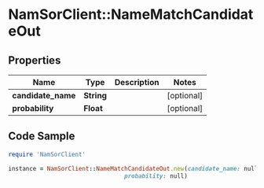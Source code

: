 # NamSorClient::NameMatchCandidateOut

## Properties
Name | Type | Description | Notes
------------ | ------------- | ------------- | -------------
**candidate_name** | **String** |  | [optional] 
**probability** | **Float** |  | [optional] 

## Code Sample

```ruby
require 'NamSorClient'

instance = NamSorClient::NameMatchCandidateOut.new(candidate_name: null,
                                 probability: null)
```


